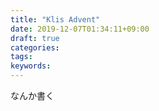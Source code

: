 ```yaml
---
title: "Klis Advent"
date: 2019-12-07T01:34:11+09:00
draft: true
categories:
tags:
keywords:
---
```


なんか書く

